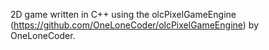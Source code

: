 2D game written in C++ using the olcPixelGameEngine (https://github.com/OneLoneCoder/olcPixelGameEngine) by OneLoneCoder.
